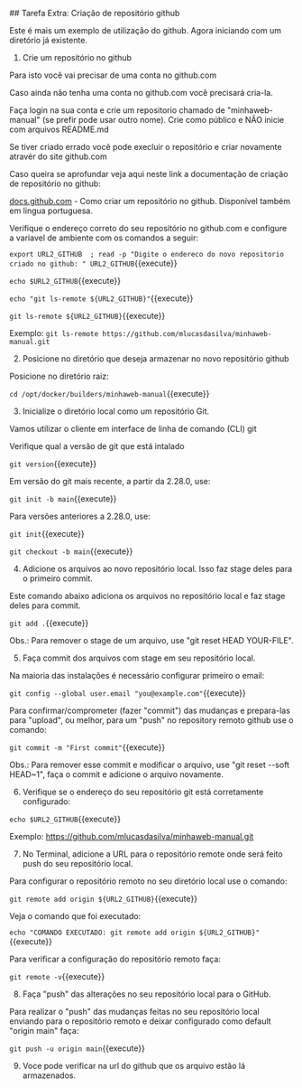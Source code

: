 ## Tarefa Extra: Criação de repositório github

Este é mais um exemplo de utilização do github. Agora iniciando com um diretório já existente.

1) Crie um repositório no github

Para isto você vai precisar de uma conta no github.com

Caso ainda não tenha uma conta no github.com você precisará cria-la.

Faça login na sua conta e crie um repositorio chamado de "minhaweb-manual" (se prefir pode usar outro nome). Crie como público e NÃO inicie com arquivos README.md

Se tiver criado errado você pode execluir o repositório e criar novamente atravér do site github.com

Caso queira se aprofundar veja aqui neste link a documentação de criação de repositório no github:

[docs.github.com](https://docs.github.com/pt/github/creating-cloning-and-archiving-repositories/creating-a-new-repository) - Como criar um repositório no github. Disponível também em lingua portuguesa.

Verifique o endereço correto do seu repositório no github.com e configure a variavel de ambiente com os comandos a seguir:

`export URL2_GITHUB  ; read -p "Digite o endereco do novo repositorio criado no github: " URL2_GITHUB`{{execute}}

`echo $URL2_GITHUB`{{execute}}

`echo "git ls-remote ${URL2_GITHUB}"`{{execute}}

`git ls-remote ${URL2_GITHUB}`{{execute}}

Exemplo: `git ls-remote https://github.com/mlucasdasilva/minhaweb-manual.git`


2) Posicione no diretório que deseja armazenar no novo repositório github

Posicione no diretório raiz:

`cd /opt/docker/builders/minhaweb-manual`{{execute}}


3) Inicialize o diretório local como um repositório Git.

Vamos utilizar o cliente em interface de linha de comando (CLI) git

Verifique qual a versão de git que está intalado

`git version`{{execute}}

Em versão do git mais recente, a partir da 2.28.0, use:

`git init -b main`{{execute}}

Para versões anteriores a 2.28.0, use:

`git init`{{execute}}

`git checkout -b main`{{execute}}


4) Adicione os arquivos ao novo repositório local. Isso faz stage deles para o primeiro commit.

Este comando abaixo adiciona os arquivos no repositório local e faz stage deles para commit.

`git add .`{{execute}}

Obs.: Para remover o stage de um arquivo, use "git reset HEAD YOUR-FILE".


5) Faça commit dos arquivos com stage em seu repositório local.

Na maioria das instalações é necessário configurar primeiro o email:

`git config --global user.email "you@example.com"`{{execute}}

Para confirmar/comprometer (fazer "commit") das mudanças e prepara-las para "upload", ou melhor, para um "push" no repository remoto github use o comando:

`git commit -m "First commit"`{{execute}}

Obs.: Para remover esse commit e modificar o arquivo, use "git reset --soft HEAD~1", faça o commit e adicione o arquivo novamente.


6) Verifique se o endereço do seu repositório git está corretamente configurado:

`echo $URL2_GITHUB`{{execute}}

Exemplo: https://github.com/mlucasdasilva/minhaweb-manual.git


7) No Terminal, adicione a URL para o repositório remote onde será feito push do seu repositório local.

Para configurar o repositório remoto no seu diretório local use o comando:

`git remote add origin ${URL2_GITHUB}`{{execute}}

Veja o comando que foi executado:

`echo "COMANDO EXECUTADO: git remote add origin ${URL2_GITHUB}"`{{execute}}

Para verificar a configuração do repositório remoto faça:

`git remote -v`{{execute}}


8) Faça "push" das alterações no seu repositório local para o GitHub.

Para realizar o "push" das mudanças feitas no seu repositório local enviando para o repositório remoto e deixar configurado como default "origin main" faça:

`git push -u origin main`{{execute}}


9) Voce pode verificar na url do github que os arquivo estão lá armazenados.

